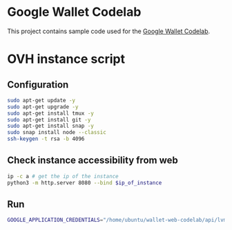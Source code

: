 # Google Wallet Codelab

This project contains sample code used for the [Google Wallet Codelab](https://codelabs.developers.google.com/save-to-wallet-web).

# OVH instance script

## Configuration

```bash
sudo apt-get update -y
sudo apt-get upgrade -y
sudo apt-get install tmux -y
sudo apt-get install git -y
sudo apt-get install snap -y
sudo snap install node --classic
ssh-keygen -t rsa -b 4096
```

## Check instance accessibility from web

```bash
ip -c a # get the ip of the instance
python3 -m http.server 8080 --bind $ip_of_instance
```

## Run

```bash
GOOGLE_APPLICATION_CREDENTIALS="/home/ubuntu/wallet-web-codelab/api/lvmh-project-411911-3fa1b9e130a9.json" node ./app.js
```
